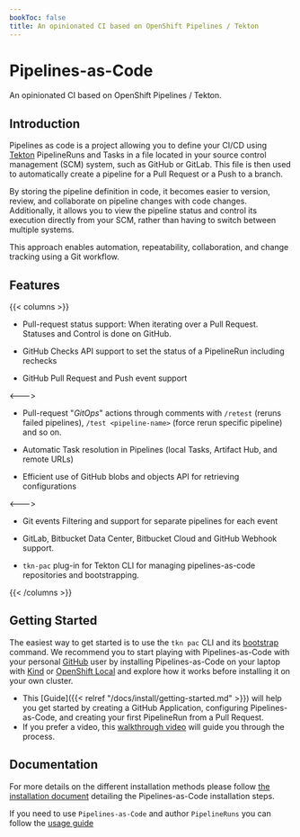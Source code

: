 ```yaml
---
bookToc: false
title: An opinionated CI based on OpenShift Pipelines / Tekton
---
```

# Pipelines-as-Code

An opinionated CI based on OpenShift Pipelines / Tekton.

## Introduction

Pipelines as code is a project allowing you to define your CI/CD using
[Tekton](https://tekton.dev) PipelineRuns and Tasks in a file located in your
source control management (SCM) system, such as GitHub or GitLab. This file is
then used to automatically create a pipeline for a Pull Request or a Push to a
branch.

By storing the pipeline definition in code, it becomes easier to version,
review, and collaborate on pipeline changes with code changes. Additionally, it
allows you to view the pipeline status and control its execution directly from
your SCM, rather than having to switch between multiple systems.

This approach enables automation, repeatability, collaboration, and change
tracking using a Git workflow.

## Features

{{< columns >}} <!-- begin columns block -->

- Pull-request status support: When iterating over a Pull Request. Statuses and
  Control is done on GitHub.

- GitHub Checks API support to set the status of a PipelineRun including rechecks

- GitHub Pull Request and Push event support

<--->

- Pull-request "*GitOps*" actions through comments with `/retest` (reruns failed pipelines), `/test <pipeline-name>` (force rerun specific pipeline) and so on.

- Automatic Task resolution in Pipelines (local Tasks, Artifact Hub, and remote URLs)

- Efficient use of GitHub blobs and objects API for retrieving configurations

<--->

- Git events Filtering and support for separate pipelines for each event

- GitLab, Bitbucket Data Center, Bitbucket Cloud and GitHub Webhook support.

- `tkn-pac` plug-in for Tekton CLI for managing pipelines-as-code repositories and bootstrapping.

{{< /columns >}}

## Getting Started

The easiest way to get started is to use the `tkn pac` CLI and its
[bootstrap](/docs/guide/cli/#commands) command. We recommend you to start
playing with Pipelines-as-Code with your personal [GitHub](https://github.com/)
user by installing Pipelines-as-Code on your laptop with
[Kind](https://kind.sigs.k8s.io/) or [OpenShift
Local](https://developers.redhat.com/products/openshift-local/overview) and
explore how it works before installing it on your own cluster.

- This [Guide]({{< relref "/docs/install/getting-started.md" >}}) will help you
  get started by creating a GitHub Application, configuring Pipelines-as-Code,
  and creating your first PipelineRun from a Pull Request.
- If you prefer a video, this [walkthrough video](https://youtu.be/cNOqPgpRXQY)
  will guide you through the process.

## Documentation

For more details on the different installation methods please follow [the
installation document](/docs/install/overview) detailing the Pipelines-as-Code
installation steps.

If you need to use `Pipelines-as-Code` and author `PipelineRuns` you can follow
the [usage guide](/docs/guide)
